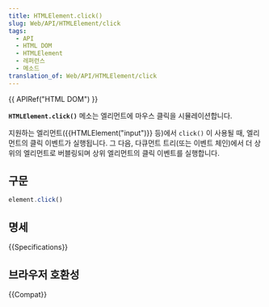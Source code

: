 ```yaml
---
title: HTMLElement.click()
slug: Web/API/HTMLElement/click
tags:
  - API
  - HTML DOM
  - HTMLElement
  - 레퍼런스
  - 메소드
translation_of: Web/API/HTMLElement/click
---
```

{{ APIRef("HTML DOM") }}

**`HTMLElement.click()`** 메소는 엘리먼트에 마우스 클릭을 시뮬레이션합니다.

지원하는 엘리먼트({{HTMLElement("input")}} 등)에서 `click()` 이 사용될 때, 엘리먼트의 클릭 이벤트가 실행됩니다. 그 다음, 다큐먼트 트리(또는 이벤트 체인)에서 더 상위의 엘리먼트로 버블링되며 상위 엘리먼트의 클릭 이벤트를 실행합니다.

## 구문

```js
element.click()
```

## 명세

{{Specifications}}

## 브라우저 호환성

{{Compat}}
